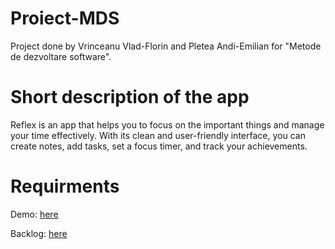 # Proiect-MDS

Project done by Vrinceanu Vlad-Florin and Pletea Andi-Emilian for "Metode de dezvoltare software".

# Short description of the app

Reflex is an app that helps you to focus on the important things and manage your time effectively. With its clean and user-friendly interface, you can create notes, add tasks, set a focus timer, and track your achievements.

# Requirments

Demo: [here](https://github.com/Proiect-MDS-Flutter-App/Proiect-MDS/blob/main/Demo%20MDS.mp4)

Backlog: [here](https://github.com/orgs/Proiect-MDS-Flutter-App/projects)
